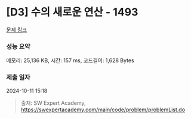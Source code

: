 # [D3] 수의 새로운 연산 - 1493 

[문제 링크](https://swexpertacademy.com/main/code/problem/problemDetail.do?contestProbId=AV2b-QGqADMBBASw) 

### 성능 요약

메모리: 25,136 KB, 시간: 157 ms, 코드길이: 1,628 Bytes

### 제출 일자

2024-10-11 15:18



> 출처: SW Expert Academy, https://swexpertacademy.com/main/code/problem/problemList.do